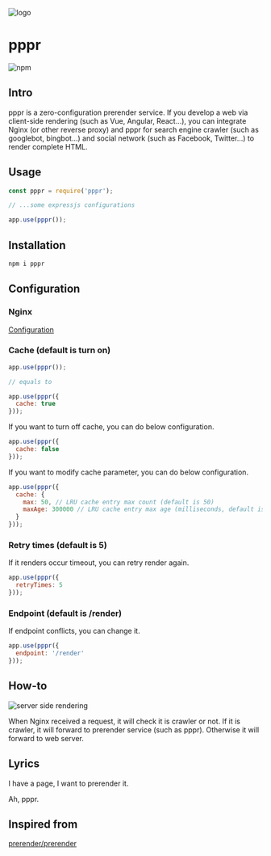 ![logo](https://user-images.githubusercontent.com/795839/82451299-5ead7800-9ae0-11ea-9de9-cfa9760d9d63.png)

# pppr

![npm](https://img.shields.io/npm/v/pppr)

## Intro

pppr is a zero-configuration prerender service. If you develop a web via client-side rendering (such as Vue, Angular, React...), you can integrate Nginx (or other reverse proxy) and pppr for search engine crawler (such as googlebot, bingbot...) and social network (such as Facebook, Twitter...) to render complete HTML.

## Usage

```js
const pppr = require('pppr');

// ...some expressjs configurations

app.use(pppr());
```

## Installation

```sh
npm i pppr
```

## Configuration

### Nginx

[Configuration](https://gist.github.com/thoop/8165802)

### Cache (default is turn on)

```js
app.use(pppr());

// equals to

app.use(pppr({
  cache: true
}));
```

If you want to turn off cache, you can do below configuration.

```js
app.use(pppr({
  cache: false
}));
```

If you want to modify cache parameter, you can do below configuration.

```js
app.use(pppr({
  cache: {
    max: 50, // LRU cache entry max count (default is 50)
    maxAge: 300000 // LRU cache entry max age (milliseconds, default is 300000)
  }
}));
```

### Retry times (default is 5)

If it renders occur timeout, you can retry render again.

```js
app.use(pppr({
  retryTimes: 5
}));
```

### Endpoint (default is /render)

If endpoint conflicts, you can change it.

```js
app.use(pppr({
  endpoint: '/render'
}));
```

## How-to

![server side rendering](https://user-images.githubusercontent.com/795839/82450244-0b86f580-9adf-11ea-9585-3b0224aae0de.jpg)

When Nginx received a request, it will check it is crawler or not. If it is crawler, it will forward to prerender service (such as pppr). Otherwise it will forward to web server.

## Lyrics

I have a page, I want to prerender it.

Ah, pppr.

## Inspired from

[prerender/prerender](https://github.com/prerender/prerender)
